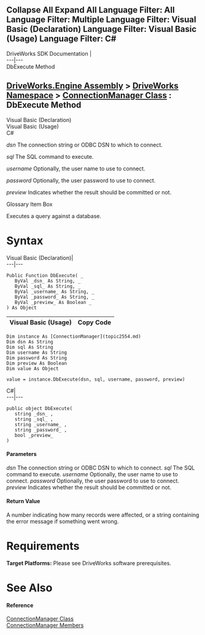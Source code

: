 Collapse All Expand All Language Filter: All  Language Filter: Multiple  Language Filter: Visual Basic (Declaration) Language Filter: Visual Basic (Usage) Language Filter: C#  
---  
DriveWorks SDK Documentation  |   
---|---  
DbExecute Method   
  
[DriveWorks.Engine Assembly](topic2156.md) > [DriveWorks Namespace](topic2159.md) > [ConnectionManager Class](topic2554.md) : DbExecute Method  
---  
  
Visual Basic (Declaration)    
Visual Basic (Usage)    
C# 

_dsn_
    The connection string or ODBC DSN to which to connect.

_sql_
    The SQL command to execute.

_username_
    Optionally, the user name to use to connect.

_password_
    Optionally, the user password to use to connect.

_preview_
    Indicates whether the result should be committed or not.

Glossary Item Box

Executes a query against a database. 

# Syntax

Visual Basic (Declaration)|   
---|---  
      
    
    Public Function DbExecute( _
       ByVal _dsn_ As String, _
       ByVal _sql_ As String, _
       ByVal _username_ As String, _
       ByVal _password_ As String, _
       ByVal _preview_ As Boolean _
    ) As Object  
  
Visual Basic (Usage)| Copy Code  
---|---  
      
    
    Dim instance As [ConnectionManager](topic2554.md)
    Dim dsn As String
    Dim sql As String
    Dim username As String
    Dim password As String
    Dim preview As Boolean
    Dim value As Object
     
    value = instance.DbExecute(dsn, sql, username, password, preview)  
  
C#|   
---|---  
      
    
    public object DbExecute( 
       string _dsn_ ,
       string _sql_ ,
       string _username_ ,
       string _password_ ,
       bool _preview_
    )  
  
#### Parameters

 _dsn_
    The connection string or ODBC DSN to which to connect.
_sql_
    The SQL command to execute.
_username_
    Optionally, the user name to use to connect.
_password_
    Optionally, the user password to use to connect.
_preview_
    Indicates whether the result should be committed or not.

#### Return Value

A number indicating how many records were affected, or a string containing the error message if something went wrong.

# Requirements

**Target Platforms:** Please see DriveWorks software prerequisites.

# See Also

#### Reference

[ConnectionManager Class](topic2554.md)   
[ConnectionManager Members](topic2555.md)


